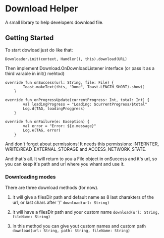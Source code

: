 # Download Helper

A small library to help developers download file.

## Getting Started

To start dowload just do like that:

```Downloader.init(context, Handler(), this).download(URL)```
                        
Then implement Download.OnDownloadListener interface (or pass it as a third varable in init() mehtod)

```
override fun onSuccess(url: String, file: File) {
        Toast.makeText(this, "Done", Toast.LENGTH_SHORT).show()
    }

override fun onProgressUpdate(currentProgress: Int, total: Int) {
        val loadingProgress = "Loading: $currentProgress/$total"
        Log.d(TAG, loadingProggress)
    }

override fun onFailure(e: Exception) {
        val error = "Error: ${e.message}"
        Log.e(TAG, error)
    }
```

And don't forget about permissions! It needs this permissions: INTERNTER, WRITE/READ_EXTERNAL_STORAGE and ACCESS_NETWORK_STATE.

And that's all. It will return to you a File object in onSuccess and it's url, so you can keep it's path and url where you whant and use it.

### Downloading modes

There are three download methods (for now).

1. It will give a filesDir path and default name as 8 last charakters of the url, or last chars after '/' 
```download(url: String)```

2. It will have a filesDir path and your custom name
```download(url: String, fileName: String)```

3. In this method you can give yout custom names and custom path
```download(url: String, path: String, fileName: String)```
